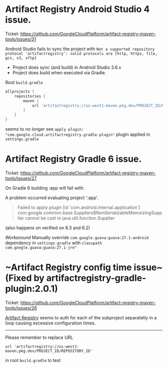 # Artifact Registry Android Studio 4 issue.
Ticket: https://github.com/GoogleCloudPlatform/artifact-registry-maven-tools/issues/31

Android Studio fails to sync the project with
`Not a supported repository protocol 'artifactregistry': valid protocols are [http, https, file, gcs, s3, sftp]`

- Project does sync (and build) in Android Studio 3.6.x
- Project does build when executed via Gradle.

Root `build.gradle`
```groovy
allprojects {
    repositories {
        maven {
            url 'artifactregistry://us-west1-maven.pkg.dev/PROJECT_ID/REPOSITORY_ID'
        }
    }
}
```
seems to no longer see `apply plugin: "com.google.cloud.artifactregistry.gradle-plugin"` plugin applied in `settings.gradle`


# Artifact Registry Gradle 6 issue.
Ticket: https://github.com/GoogleCloudPlatform/artifact-registry-maven-tools/issues/27

On Gradle 6 building :app will fail with:

A problem occurred evaluating project ':app'.
> Failed to apply plugin [id 'com.android.internal.application']
   > com.google.common.base.Suppliers$NonSerializableMemoizingSupplier cannot be cast to java.util.function.Supplier

(also happens on verified on 6.3 and 6.2)

*Workaround* Manually override 
`com.google.guava:guava:27.1-android` dependency in `settings.gradle`
with
`classpath com.google.guava:guava:27.1-jre"`


# ~Artifact Registry config time issue~ (Fixed by artifactregistry-gradle-plugin:2.0.1)
Ticket: https://github.com/GoogleCloudPlatform/artifact-registry-maven-tools/issues/26

[Artifact Registry](https://github.com/GoogleCloudPlatform/artifact-registry-maven-tools) seems to auth for each of the subproject separatetly in a loop causing excessive configuration times.

-----------


Please remember to replace URL
```
url 'artifactregistry://us-west1-maven.pkg.dev/PROJECT_ID/REPOSITORY_ID'
```
in root `build.gradle` to test